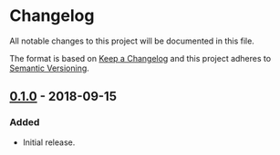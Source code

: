 # Changelog
All notable changes to this project will be documented in this file.

The format is based on [Keep a Changelog](http://keepachangelog.com/en/1.0.0/)
and this project adheres to [Semantic Versioning](http://semver.org/spec/v2.0.0.html).

## [0.1.0] - 2018-09-15
### Added
- Initial release.

[0.1.0]: https://github.com/jneilliii/OctoPrint-WemoSwitch/tree/0.1.0
